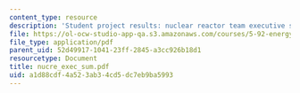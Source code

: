 ```yaml
---
content_type: resource
description: 'Student project results: nuclear reactor team executive summary.'
file: https://ol-ocw-studio-app-qa.s3.amazonaws.com/courses/5-92-energy-environment-and-society-spring-2007/a1d88cdf4a523ab34cd5dc7eb9ba5993_nucre_exec_sum.pdf
file_type: application/pdf
parent_uid: 52d49917-1041-23ff-2845-a3cc926b18d1
resourcetype: Document
title: nucre_exec_sum.pdf
uid: a1d88cdf-4a52-3ab3-4cd5-dc7eb9ba5993
---
```

